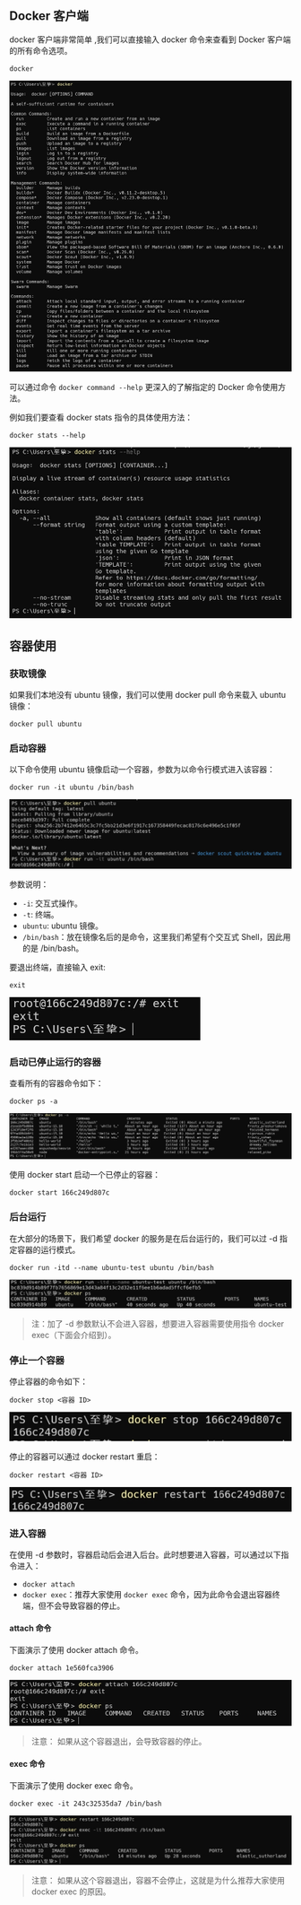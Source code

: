 ## Docker 客户端
docker 客户端非常简单 ,我们可以直接输入 docker 命令来查看到 Docker 客户端的所有命令选项。

    docker

![image](./img/02_01.png)

可以通过命令 `docker command --help` 更深入的了解指定的 Docker 命令使用方法。

例如我们要查看 docker stats 指令的具体使用方法：

    docker stats --help

![image](./img/02_02.png)

## 容器使用
### 获取镜像
如果我们本地没有 ubuntu 镜像，我们可以使用 docker pull 命令来载入 ubuntu 镜像：

    docker pull ubuntu

### 启动容器
以下命令使用 ubuntu 镜像启动一个容器，参数为以命令行模式进入该容器：

    docker run -it ubuntu /bin/bash

![image](./img/02_03.png)

参数说明：
- `-i`: 交互式操作。
- `-t`: 终端。
- `ubuntu`: ubuntu 镜像。
- `/bin/bash`：放在镜像名后的是命令，这里我们希望有个交互式 Shell，因此用的是 /bin/bash。

要退出终端，直接输入 exit:

    exit

![image](./img/02_04.png)

### 启动已停止运行的容器
查看所有的容器命令如下：

    docker ps -a

![image](./img/02_05.png)

使用 docker start 启动一个已停止的容器：

    docker start 166c249d807c 

### 后台运行
在大部分的场景下，我们希望 docker 的服务是在后台运行的，我们可以过 -d 指定容器的运行模式。

    docker run -itd --name ubuntu-test ubuntu /bin/bash

![image](./img/02_06.png)

> 注：加了 -d 参数默认不会进入容器，想要进入容器需要使用指令 docker exec（下面会介绍到）。

### 停止一个容器
停止容器的命令如下：

    docker stop <容器 ID>

![image](./img/02_07.png)

停止的容器可以通过 docker restart 重启：

    docker restart <容器 ID>

![image](./img/02_08.png)

### 进入容器
在使用 -d 参数时，容器启动后会进入后台。此时想要进入容器，可以通过以下指令进入：
- `docker attach`
- `docker exec`：推荐大家使用 `docker exec` 命令，因为此命令会退出容器终端，但不会导致容器的停止。

#### attach 命令
下面演示了使用 docker attach 命令。

    docker attach 1e560fca3906 

![image](./img/02_10.png)

> 注意： 如果从这个容器退出，会导致容器的停止。

#### exec 命令
下面演示了使用 docker exec 命令。

    docker exec -it 243c32535da7 /bin/bash

![image](./img/02_09.png)

> 注意： 如果从这个容器退出，容器不会停止，这就是为什么推荐大家使用 docker exec 的原因。
















